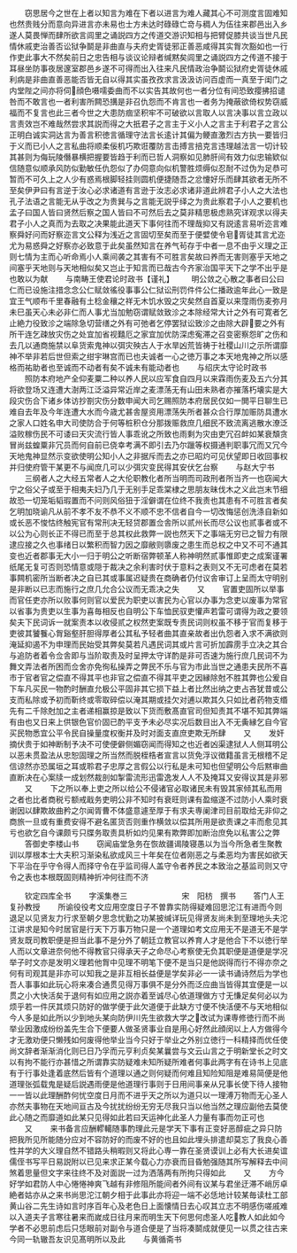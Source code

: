 <!-- { "loadSidebar": true } -->
　　窃思居今之世在上者以知言为难在下者以进言为难人藏其心不可测度言固难知也然贵贱分而意向异进言亦未易也士方未达时碌碌亡竒与稠人为伍往来郡邑出入乡遂人莫畏惮而肆所欲言闾里之诵説四方之传道交游识知相与把臂促膝共谈当世凡民情休戚吏治善否讼狱争鬬是非曲直与夫府史胥徒邪正善恶咸得其实胷次豁如也一行作吏此事大不然矣前日之忠告相与谈议论辩者缄黙矣闾里之诵説四方之传道不接于耳昼坐防事夜居邃室郡邑乡遂不可得而出入往来凡民情政治争鬬讼狱府史胥徒休戚利病是非曲直善恶能否皆无自以得其实虽孜孜求言汲汲访问百虚而一真至于闺门之内堂陛之间亦将伺顔色嗫嚅委曲而不以实告其故何也一者分位有间恐致撄拂招谴咎而不敢言也一者利害所闗恐搆是非召仇怨而不肯言也一者务为掩蔽欲倚权势窃威福而不复言也此三者今世之大患防痼坚积牢不可破欲以言取人以言决事以言立政以言责效岂不难哉然尝求其説而得之大扺君子之言主于义小人之言主于利君子之言公正明白诚实洞达言为善言积徳言循理守法言长逺计其偏为鲠直激烈古方执一要皆归于义而已小人之言私曲将顺柔佞机巧欺诳覆防言击搏言掊克言违理越法言一切计较其甚则为侮玩陵僭暴横把握要皆趋于利而已哲人洞察如见肺肝间有效力似忠输欵似信随意似顺承风防似勤敏任仇怨似了办伺意向似机警胜烦缛似忍耐不过伪为足恭可暂而不可久上之人少有惑焉根脚轻挂则圆机便捷随吾之忿懥好乐而肆其欲者无所不至矣伊尹曰有言逆于汝心必求诸道有言逊于汝志必求诸非道此辨君子小人之大法也孔子法语之言能无从乎改之为贵巽与之言能无説乎绎之为贵此察君子小人之要机也孟子曰国人皆曰贤然后察之国人皆曰不可然后去之莫非精思极虑熟究详观求以得夫君子小人之真而为去取之决果能此道天下事何往而不理哉抑又有説逺言易听迩言难察舜好问而好察迩言文公释为浅近之言固切至矣而至于便嬖使令皂胥徒其言尤迩尤为易惑舜之好察亦必致意于此矣虽然知言在养气茍存于中者一息不由乎义理之正则七情为主而心听命焉小人乘间袭之其害有不可胜言矣故曰养而无害则塞乎天地之间塞乎天地则与天地相似矣又岂止于知言而已哉古今齐家治国平天下之学不出乎是也敢以为献
　　与南畴王使君论时政书【谨礼】
　　明公敛之心散之事者曰公曰仁而已设施注措念念公仁赋敛徭役事事公仁狱讼刑罚件件公仁播政逾年此心一致是宜王气顺布千里春融有土稔金穰之祥无木饥水毁之灾矣然自首夏以来霪雨伤麦弥月未巳虽天心未必非仁而人事尤当加勉窃谓赋敛致沴之本除经常大计之外有可寛者乞止絶力役致沴之端除急切营缮之外有可弛者乞停罢狱讼致沴之由除大辟要之外有所干连乞疎放灾伤之处宜加省视囏厄之家宜加优防深虑寃滞之召变密察怨旷之伤和去几以通商施禁以阜货索鬼神以弭灾殃古人于水旱凶荒皆祷于社稷山川之示所谓靡神不举非若后世但索之绀宇琳宫而已也夫诚者一心之徳万事之本天地鬼神之所以感格而祐助者也至诚而不动者有矣不诚未有能动者也
　　与绍庆太守论时政书
　　照防本府地产全仰麦粟二种以养人民以应军食自四月以来霖雨伤麦及五六分其将欲登场又连遭大澍两江泛溢异常近岸之麦漂荡无有山田未熟者亦摧落朽壊实是大段灾伤合下诸乡体访抄劄灾伤分数申闻大司乞赐照防本府居民仅如一閧平日聊生已难自去年及今年连遭大水而今歳尤甚舎屋资用漂荡失所者甚众合行厚加赈防具遭水之家人口姓名申大司使防合于何等桩积仓分那拨赈救庶几细民不致流离逃散水潦泛溢败稼伤民不可诿曰天灾流行皆人事乖讹之所致也雨剩为灾由吏冗召衅如某衰頽贪冒尚兹蝗粟非冗员而何自前已侥幸考满不即引去乃尔躐等权摄通判职事冗而又冗今天地鬼神显然示变欲使明公知小人之非据斥而去之亦已昭灼可见伏望即日收回事权并归使府管干某更不与闻庶几可以少弭灾变民得其安伏乞台察
　　与赵大宁书
　　三纲者人之大经五常者人之大伦职教化者所当明而司政刑者所当齐一也窃闻大宁之俗父子或至于相夷夫妇乃几于无别手足乖棠棣之思朋友昧伐木之义此岂末节细故恐一切笼垢韬瑕置而不问则风俗狃于淫僻谓在位终不我责也其患有不可胜言者矣乞明加晓谕凡从前不孝不友不恭不义不顺不忠不信者自今一切改悔惩创洗涤自新如或长恶不悛怙终触宪官有常刑决无轻贷郡置佥舎所以贰州长而尽公议也贰事者或不以公为心则长正不得已而至于总其权此救弊一説也然天下之事端无穷已之智力有限逮应接之久也事绪日以繁积而智力因之靡敝则隳废之患生而总权之中又不可不通其变也近者郡事无大小一归于明公之听断宿弊顿革人称神明然贰事惟即吏之成案谨署纸尾无复可否则恐情意或隠于裁决之余利害时伏于意料之表则又不无可虑者在莫若事闗机密所当断者决之自已其或事属迟疑贵在商确者仍付议舎审订上呈而太守明别是非断以已志而施行之庶几允合公议而无乖决之失
　　又
　　官置吏固所以举事而官任吏亦所以败事何则官以爱民为职吏以害民为心官以办事为念吏以废事为常官以省事为贵吏以生事为喜毎相反也自明公下车恤民驭吏懽声若雷可谓得为政之要领矣夫下民词诉一就案责本以收侵贰之权然吏案既专责民词则权虽不移于官而复移于吏彼其饕餮心胷谿壑肝胆得厚者公其私予轻者曲其直亲故者出仇怨者入求不满欲则淹延抑遏不为申理而民始受其弊矣莫若凡遇民词其或片言可折加霹雳手立决之其合与追防者着令佥舎即与当阶取责及时呈押太守详酌是非可否速为施行庶几民词不为舞文弄法者所困而佥舍亦免徇私操弄之弊民不乐与官为市此当世之通患夫民所不喜市于官者官之偿直不得其平也非官之偿直不得其平吏之因縁除尅不胜其弊也公爰自下车凡买民一物酌时酬直允极公平固非其它损下益上者比然出纳之吏占吝犹昔或公支而私除或予初而靳终或零取碎偿以淹其期或挂欠对逋以欺其久只如比者药物支缗先有二千除尅加之主者递相赢掠是致以下货而敷髙直官司但知责其不堪不知其弊端有由也又日来上供银色官价固已酌平支予未必尽实况后数目出入不无夤縁乞自今官买民物悉宜公平令民自操量度权衡并及时对面支直庶吏欺无所肆
　　又
　　发奸摘伏贵于如神断制予决不可使便僻侧媚窃闻而得知之也近者凶渠逮狱人人侧耳明公以恶未贯盈法从忠恕固理之所当然而脱桎梏者宣言以货免浮议徴籍虽言无根稽不足信谅然亦恐属垣之耳或聆君子忠厚之言假公以行私是未可知也但望明公今后黙审曲直断决在心案牍一成划然裁剖如掣雷流形迅雷逸发人人不及掩耳又安得议其是非邪
　　又
　　下之所以奉上吏之所以给公不侵诸官必取诸民未有毁其家倾其私而用之者也比者商税亏额戒戢务吏明公非不知时有衰旺则课有盈缩遂不过防小人乘时衰谢因以肆欺故曲矜之尔闻胥曹不体盛意遽至厚于有求夫専阑津司目前取给无非仰之商旅一旦或有重费安得不避名匿货否则重作横敛以偿其所用是欲责课之丰而愈见其亏也欲乞自今课颇亏只牒务取责具析如灼见果有欺弊即加断治庶免以私害公之弊
　　答御史李楼山书
　　窃闻庙堂急务在恢故疆谒陵寝愚以为当今所急者生聚教训以厚根本士大夫积习渐染私欲成风三十年矣在位者刚恶之与柔恶均为害民如欲天下平治在乎守令得人而择守令在乎监司得人盖守令者养民之本致治之基监司则又守令之表也本根既固则精神折冲何往而不济













　　钦定四库全书
　　字溪集巻三　　　　　　　宋　阳枋　撰书
　　答门人王复孙教授
　　所谕役役考文应用空度日子不曽靠实防得疑难回思沱江有进而今则退足以见贤友力行求至朝夕思念忧勤之功某披缄详玩见得贤友尚未到至理地头夫沱江讲求是知今时居官是行天下万事万物只是一个道理如考文应用无不是道无不是学贤友既司教职便是担当此事不是分外了朝廷立教官以养育人才是他合下不以徳行举人而以文章进奈何他不得教官只得承天子之命尽心考察使无负其职便是道便是学况举子时文亦是发明义理若他胷中见理不明笔下便不是当只是他説得而行不得亦奈之何有司观其是非亦可以知我之是非互相长益便是学矣非必一一读书诵诗然后为学也吾人事事如此玩心将来凑合通贯见得万事俱不是分外而泛应曲当皆得其宜便是一以贯之小大快活矣于退何有如应用之説亦着至诚尽心依道理做方寸无慊足矣何必以为烦乎若一件厌其烦只防好的做学便于此欠道便于此缺方寸便不快活便不与天地相似今人多是如此所以少到地头某向防伊川先生欲救大学之改试为课専修徳行而不尚举业因激成纷纷盖先生合下便要人做圣贤事业自是用心好然此顔闵以上人方做得今才无激劝便只懒残如何废得他举业当今只好于举业之外别立徳行一科精择而优任使尚文辞者渐渐消化则已日乃孚而元亨利贞矣某曩尝与文云山言之于明新堂长之时文以有拘不能行亦甚惜之所谓靠实防疑难未知所疑所难者何事此两字有在诗书上见底有于行事处逢着底然后皆有个道理以通之则何疑而何难且知险知阻是难易简便是他道理张弧载鬼是疑后説遇雨便是他道理行事则于日用间事亲从兄事长使下待人接物一一皆以此理酬酢何忧空度日月而不进乎天之所以为道只以一理溥万物而无心圣人亦然夫事物在天地间亘古及今扰扰纷纷无穷无尽我只当以他当然之理应副他去莫使此心随之而靡道如此某只见得如此若曰天运神化此圣人力量有事而勿正可也
　　又
　　来书备言应酬轇轕随事酌理此元是学天下事有正变好恶醇疵之异只防把我所见所能随分应对不容防好的而废不好的也且如此埋头排遣却莫忘了我良心善性并学的大义理自然不错路头稍暇则又将此心専一靠在圣贤谟训上必有大长进矣谊儒侄书写平日易説附以已见来求正某今载心力亦衰而目昏勉强随其所写解释去中间煞着思量但文字来往终不及对面説一过为洒落两有所拘只得如此
　　又
　　方今好学如君防人中心惓惓神爽飞越有非修阻所能间者外间有议某与君坐迂滞不峭厉卓絶者姑亦从之来书尚思沱江朝夕相于此事此亦将迎一端不必恁地计较某毎读杜工部黄山谷二先生诗如言时序百年心及老色日上面懐情日去心叹其立志不明感伤嗟戚难以入道夫子言寒往暑来而嵗成日往月来而明生天下何思何虑圣人吃教人如此如今学者不必思前虑后只恁眼前对副令与道合便是了当将凑鬬成就便见一以贯之往古来今同一轨辙吾友识见髙明所以及此
　　与黄循斋书
